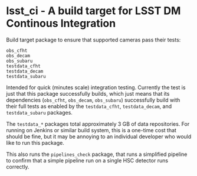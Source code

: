 # lsst_ci - A build target for LSST DM Continous Integration

Build target package to ensure that supported cameras pass their tests:

```
obs_cfht
obs_decam
obs_subaru
testdata_cfht
testdata_decam
testdata_subaru
```

Intended for quick (minutes scale) integration testing.  Currently the test is just that this package successfully builds, which just means that its dependencies (`obs_cfht`, `obs_decam`, `obs_subaru`) successfully build with their full tests as enabled by the `testdata_cfht`, `testdata_decam`, and `testdata_subaru` packages.

The `testdata_*` packages total approximately 3 GB of data repositories.  For running on Jenkins or similar build system, this is a one-time cost that should be fine, but it may be annoying to an individual developer who would like to run this package.

This also runs the `pipelines_check` package, that runs a simplified pipeline to confirm that a simple pipeline run on a single HSC detector runs correctly.
